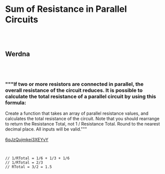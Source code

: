# Sum of Resistance in Parallel Circuits
<br><br>
## Werdna
<br><br>
### """If two or more resistors are connected in parallel, the overall resistance of the circuit reduces. It is possible to calculate the total resistance of a parallel circuit by using this formula:

Create a function that takes an array of parallel resistance values, and calculates the total resistance of the circuit.
Note that you should rearrange to return the Resistance Total, not 1 / Resistance Total.
Round to the nearest decimal place.
All inputs will be valid."""
<br><br>
[6qJzQujmkei3XEYvY](https://edabit.com/challenge/6qJzQujmkei3XEYvY)
<br><br>
```ParallelResistance({6, 3, 6}) ➞ 1.5

// 1/RTotal = 1/6 + 1/3 + 1/6
// 1/RTotal = 2/3
// RTotal = 3/2 = 1.5
```

<br><br>
